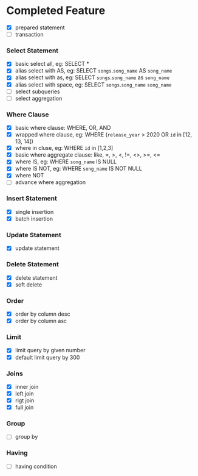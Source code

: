 # Completed Feature

- [x] prepared statement
- [ ] transaction

### Select Statement
- [x] basic select all, eg: SELECT *
- [x] alias select with AS, eg: SELECT `songs`.`song_name` AS `song_name`
- [x] alias select with as, eg: SELECT `songs`.`song_name` as `song_name`
- [x] alias select with space, eg: SELECT `songs`.`song_name` `song_name`
- [ ] select subqueries
- [ ] select aggregation

### Where Clause
- [x] basic where clause: WHERE, OR, AND
- [x] wrapped where clause, eg: WHERE (`release_year` > 2020 OR `id` in [12, 13, 14])
- [x] where in cluse, eg: WHERE `id` in [1,2,3]
- [x] basic where aggregate clause: like, =, >, <, !=, <>, >=, <=
- [x] where IS, eg: WHERE `song_name` IS NULL 
- [x] where IS NOT, eg: WHERE `song_name` IS NOT NULL
- [x] where NOT 
- [ ] advance where aggregation

### Insert Statement
- [x] single insertion
- [x] batch insertion

### Update Statement
- [x] update statement

### Delete Statement
- [x] delete statement
- [x] soft delete
  
### Order
- [x] order by column desc
- [x] order by column asc

### Limit
- [x] limit query by given number
- [x] default limit query by 300

### Joins
- [x] inner join 
- [x] left join 
- [x] rigt join 
- [x] full join 

### Group
- [ ] group by

### Having
- [ ] having condition

